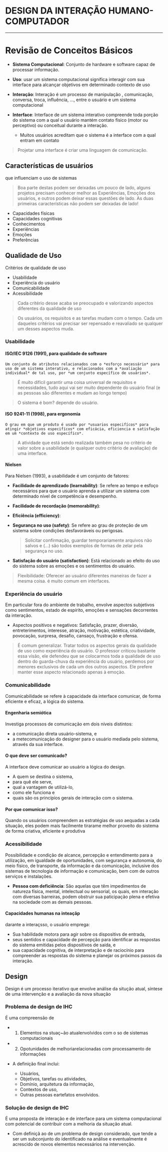 # DESIGN DA INTERAÇÃO HUMANO-COMPUTADOR
---

# Revisão de Conceitos Básicos

- **Sistema Computacional**: Conjunto de hardware e software capaz de processar informação.

- **Uso**: usar um sistema computacional significa interagir com sua interface para alcançar objetivos em determinado contexto de uso

- **Interação**: Interação é um processo de manipulação , comunicação, conversa, troca, influência, ..., entre o usuário e um sistema computacional

- **Interface**: Interface de um sistema interativo compreende toda porção do sistema com a qual o usuário mantém contato físico (motor ou perceptivo) ou conceitual durante a interação.
    - Muitos usuários acreditam que o sistema é a interface com a qual entram em contato

> Projetar uma interface é criar uma linguagem de comunicação.

## Características de usuários

que influenciam o uso de sistemas

> Boa parte destas podem ser deixadas um pouco de lado, alguns projetos precisam conhecer melhor as Experiências, Emoções dos usuários, e outros podem deixar essas questões de lado. 
> As duas primeiras características não podem ser deixadas de lado!

- Capacidades físicas
- Capacidades cognitivas
- Conhecimentos
- Experiências
- Emoções
- Preferências

## Qualidade de Uso

Critérios de qualidade de uso

- Usabilidade
- Experiência do usuário
- Comunicabilidade
- Acessibilidade

> Cada critério desse acaba se preocupado e valorizando aspectos diferentes da qualidade de uso

> Os usuários, os requisitos e as tarefas mudam com o tempo. Cada um daqueles critérios vai precisar ser repensado e reavaliado se qualquer um desses aspectos muda.

### Usabilidade

#### ISO/IEC 9126 (1991), para qualidade de software

```
Um conjunto de atributos relacionados com o *esforço necessário* para uso de um sistema interativo, e relacionados com a *avaliação individual* de tal uso, por *um conjunto específico de usuários*.
```

> É muito difícil garantir uma coisa universal de requisitos e necessidades, tudo aqui vai ser muito dependente do usuário final (e as pessoas são diferentes e mudam ao longo tempo)

> O sistema é bom? depende do usuário.

#### ISO 9241-11 (1998), para ergonomia

```
O grau em que um produto é usado por *usuarios especifícos* para atingir *objetivos especifícos* com eficácia, eficiencia e satisfação em um *contexto de uso específico*.
```

> A atividade que está sendo realizada também pesa no critério de valor sobre a usabilidade (e qualquer outro critério de avaliação) de uma interface.

#### Nielsen

Para Nielsen (1993), a usabilidade é um conjunto de fatores:

- **Facilidade de aprendizado (learnability)**: Se refere ao tempo e esfoço necessários para que o usuário aprenda a utilizar um sistema com determinado nível de competência e desempenho.

- **Facilidade de recordação (memorability)**:
- **Eficiência (efficiency)**:
- **Segurança no uso (safety)**: Se refere ao grau de proteção de um sistema sobre condições desfavoráveis ou perigosas.

    > Solicitar confirmação, guardar temporariamente arquivos não salvos e (...) são todos exemplos de formas de zelar pela segurança no uso.

- **Satisfação do usuário (satisfaction)**: Está relacionado ao efeito do uso do sistema sobre as emoções e os sentimentos do usuário.

> Flexibilidade: Oferecer ao usuário diferentes maneiras de fazer a mesma coisa. é muito comum em interfaces.

### Experiência do usuário

Em particular fora do ambiente de trabalho, envolve aspectos subjetivos como sentimentos, estado de espírito, emoções e sensações decorrentes da interação.

- Aspectos positivos e negativos: Satisfação, prazer, diversão, entreterimentos, interesse, atração, motivação, estética, criatividade, povocação, surpresa, desafio, cansaço, frustração e ofensa.

> É comum generalizar. Tratar todos os aspectos gerais da qualidade de uso como experiência do usuário. O professor criticou bastante essa visão, ele defendeu que se colocarmos toda a qualidade de uso dentro do guarda-chuva da experiência do usuário, perdemos por menores exclusivos de cada um dos outros aspectos. Ele prefere manter esse aspecto relacionado apenas à emoçào.

### Comunicabilidade

Comunicabilidade se refere à capacidade da interface comunicar, de forma eficiente e eficaz, a lógica do sistema.

#### Engenharia semiótica 

Investiga processos de comunicação em dois níveis distintos:

- a comunicação direta usuário-sistema, e
- a metecomunicação do designer para o usuário mediada pelo sistema, através da sua interface.


#### O que deve ser comunicado?

A interface deve comunicar ao usuário a lógica do design.

- A quem se destina o sistema,
- para quê ele serve,
- qual a vantagem de utilizá-lo,
- como ele funciona e 
- quais são os princípios gerais de interação com o sistema.

#### Por que comunicar isso?

Quando os usuários compreendem as estratégias de uso aequadas a cada situação, eles podem mais facilmente tirarame melhor proveito do sistema de forma criativa, eficiente e produtiva

### Acessibilidade

Possibilidade  e condição de alcance, percepção e entendimento para a utilização, em igualdade de oportunidades, com segurança e autonomia, do meio físico, de transporte, da informação e da comunicação, inclusive dos sistemas de tecnologia de informação e comunicação, bem com de outros serviços e instalações.

- **Pessoa com deficiência**: São aquelas que têm impedimentos de natureza física, mental, intelectual ou sensorial, os quais, em interação com diversas barreiras, podem obstruir sua paticipação plena e efetiva na sociedade com as demais pessoas.

#### Capacidades humanas na inteaçãp

darante a interaçsso, o usuário emprega:

- Sua habilidade motora para agir sobre os dispositivs de entrada,
- seus sentidos e capacidade de percepção para identificar as respostas do sistema emitidas pelos dispositivos de saída, e
- sua capacidade cognitiva, de interpretação e de raciocínio para compreender as respostas do sistema e planejar os próximos passos da interação.

## Design

Design é um processo iterativo que envolve análise da situção atual, síntese de uma intervenção e a avaliação da nova situação

### Problema de design de IHC

É uma compreensão de 

- 1. Elementos na stuaç~ão atualenvolvidos com o so de sistemas computacionais
- 2. Opotunidades de melhoriarelacionadas com  processamento de informações

- A definição final inclui:
    - Usuários,
    - Objetivos, tarefas ou atividades,
    - Domínio, arquitetura da informação,
    - Contextos de uso,
    - Outras pessoas eartefatos envolvidos.

### Solução de design de IHC

É uma proposta de interação e de interface para um sistema computacional com potencial de contribuir com a melhoria da situação atual.

- Com definiçã ao de um problema de design considerado, que tende a ser um subconjunto do identificado na análise e eventualmente é acrescido de novos elementos necessários na intervenção.

